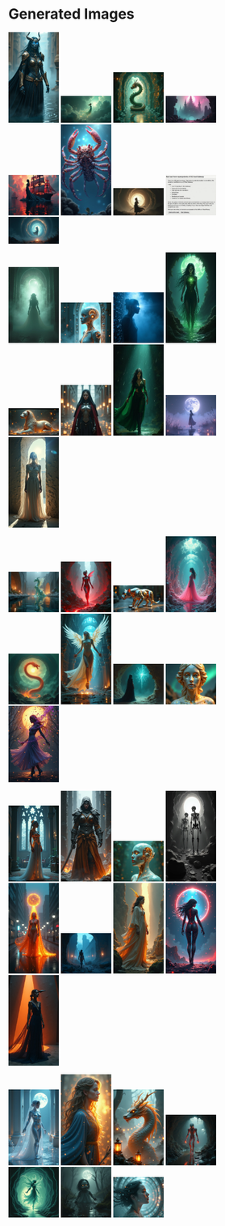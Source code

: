 # Generated Images



<img src="2025_08_02_01.webp" width="100"/> <img src="2025_08_02_02.webp" width="100"/> <img src="2025_08_02_03.webp" width="100"/> <img src="2025_08_02_04.webp" width="100"/> <img src="2025_08_02_05.webp" width="100"/> <img src="2025_08_02_06.webp" width="100"/> <img src="2025_08_02_07.webp" width="100"/> <img src="2025_08_02_08.webp" width="100"/> <img src="2025_08_02_09.webp" width="100"/>

<img src="2025_08_02_10.webp" width="100"/> <img src="2025_08_02_11.webp" width="100"/> <img src="2025_08_02_12.webp" width="100"/> <img src="2025_08_02_13.webp" width="100"/> <img src="2025_08_02_14.webp" width="100"/> <img src="2025_08_02_15.webp" width="100"/> <img src="2025_08_02_16.webp" width="100"/> <img src="2025_08_02_17.webp" width="100"/> <img src="2025_08_02_18.webp" width="100"/>

<img src="2025_08_02_19.webp" width="100"/> <img src="2025_08_02_20.webp" width="100"/> <img src="2025_08_02_21.webp" width="100"/> <img src="2025_08_02_22.webp" width="100"/> <img src="2025_08_02_23.webp" width="100"/> <img src="2025_08_02_24.webp" width="100"/> <img src="2025_08_02_25.webp" width="100"/> <img src="2025_08_02_26.webp" width="100"/> <img src="2025_08_02_27.webp" width="100"/>

<img src="2025_08_02_28.webp" width="100"/> <img src="2025_08_02_29.webp" width="100"/> <img src="2025_08_02_30.webp" width="100"/> <img src="2025_08_02_31.webp" width="100"/> <img src="2025_08_02_32.webp" width="100"/> <img src="2025_08_02_33.webp" width="100"/> <img src="2025_08_02_34.webp" width="100"/> <img src="2025_08_02_35.webp" width="100"/> <img src="2025_08_02_36.webp" width="100"/>

<img src="2025_08_02_37.webp" width="100"/> <img src="2025_08_02_38.webp" width="100"/> <img src="2025_08_02_39.webp" width="100"/> <img src="2025_08_02_40.webp" width="100"/> <img src="2025_08_02_41.webp" width="100"/> <img src="2025_08_02_42.webp" width="100"/> <img src="2025_08_02_43.webp" width="100"/>
